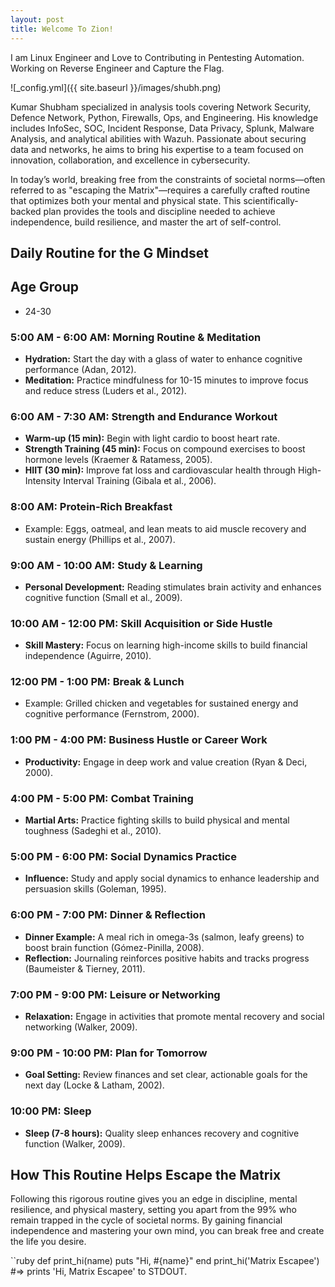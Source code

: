 ```yaml
---
layout: post
title: Welcome To Zion!
---
```


I am Linux Engineer and Love to Contributing in Pentesting  Automation. Working on  Reverse Engineer and Capture the Flag.

![_config.yml]({{ site.baseurl }}/images/shubh.png)

Kumar Shubham specialized in analysis tools covering Network Security, Defence Network, Python, Firewalls, Ops, and Engineering. His knowledge includes InfoSec, SOC, Incident Response, Data Privacy, Splunk, Malware Analysis, and analytical abilities with Wazuh. Passionate about securing data and networks, he aims to bring his expertise to a team focused on innovation, collaboration, and excellence in cybersecurity.

In today’s world, breaking free from the constraints of societal norms—often referred to as "escaping the Matrix"—requires a carefully crafted routine that optimizes both your mental and physical state. This scientifically-backed plan provides the tools and discipline needed to achieve independence, build resilience, and master the art of self-control.

## Daily Routine for the G Mindset
## Age Group 
- 24-30

### 5:00 AM - 6:00 AM: Morning Routine & Meditation
- **Hydration:** Start the day with a glass of water to enhance cognitive performance (Adan, 2012).
- **Meditation:** Practice mindfulness for 10-15 minutes to improve focus and reduce stress (Luders et al., 2012).

### 6:00 AM - 7:30 AM: Strength and Endurance Workout
- **Warm-up (15 min):** Begin with light cardio to boost heart rate.
- **Strength Training (45 min):** Focus on compound exercises to boost hormone levels (Kraemer & Ratamess, 2005).
- **HIIT (30 min):** Improve fat loss and cardiovascular health through High-Intensity Interval Training (Gibala et al., 2006).

### 8:00 AM: Protein-Rich Breakfast
- Example: Eggs, oatmeal, and lean meats to aid muscle recovery and sustain energy (Phillips et al., 2007).

### 9:00 AM - 10:00 AM: Study & Learning
- **Personal Development:** Reading stimulates brain activity and enhances cognitive function (Small et al., 2009).

### 10:00 AM - 12:00 PM: Skill Acquisition or Side Hustle
- **Skill Mastery:** Focus on learning high-income skills to build financial independence (Aguirre, 2010).

### 12:00 PM - 1:00 PM: Break & Lunch
- Example: Grilled chicken and vegetables for sustained energy and cognitive performance (Fernstrom, 2000).

### 1:00 PM - 4:00 PM: Business Hustle or Career Work
- **Productivity:** Engage in deep work and value creation (Ryan & Deci, 2000).

### 4:00 PM - 5:00 PM: Combat Training
- **Martial Arts:** Practice fighting skills to build physical and mental toughness (Sadeghi et al., 2010).

### 5:00 PM - 6:00 PM: Social Dynamics Practice
- **Influence:** Study and apply social dynamics to enhance leadership and persuasion skills (Goleman, 1995).

### 6:00 PM - 7:00 PM: Dinner & Reflection
- **Dinner Example:** A meal rich in omega-3s (salmon, leafy greens) to boost brain function (Gómez-Pinilla, 2008).
- **Reflection:** Journaling reinforces positive habits and tracks progress (Baumeister & Tierney, 2011).

### 7:00 PM - 9:00 PM: Leisure or Networking
- **Relaxation:** Engage in activities that promote mental recovery and social networking (Walker, 2009).

### 9:00 PM - 10:00 PM: Plan for Tomorrow
- **Goal Setting:** Review finances and set clear, actionable goals for the next day (Locke & Latham, 2002).

### 10:00 PM: Sleep
- **Sleep (7-8 hours):** Quality sleep enhances recovery and cognitive function (Walker, 2009).

## How This Routine Helps Escape the Matrix

Following this rigorous routine gives you an edge in discipline, mental resilience, and physical mastery, setting you apart from the 99% who remain trapped in the cycle of societal norms. By gaining financial independence and mastering your own mind, you can break free and create the life you desire.

``ruby
def print_hi(name)
  puts "Hi, #{name}"
end
print_hi('Matrix Escapee')
#=> prints 'Hi, Matrix Escapee' to STDOUT.
